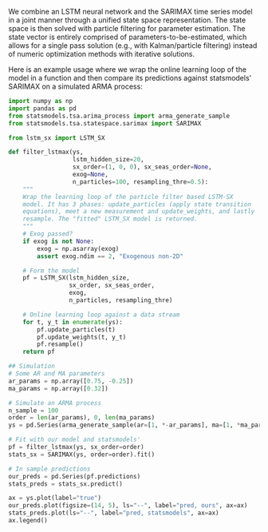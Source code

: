 We combine an LSTM neural network and the SARIMAX time series model in a joint manner through a unified state space representation. The state space is then solved with particle filtering for parameter estimation. The state vector is entirely comprised of parameters-to-be-estimated, which allows for a single pass solution (e.g., with Kalman/particle filtering) instead of numeric optimization methods with iterative solutions.

Here is an example usage where we wrap the online learning loop of the model in a function
and then compare its predictions against statsmodels' SARIMAX on a simulated ARMA process:

```py
import numpy as np
import pandas as pd
from statsmodels.tsa.arima_process import arma_generate_sample
from statsmodels.tsa.statespace.sarimax import SARIMAX

from lstm_sx import LSTM_SX

def filter_lstmax(ys,
                  lstm_hidden_size=20,
                  sx_order=(1, 0, 0), sx_seas_order=None,
                  exog=None,
                  n_particles=100, resampling_thre=0.5):
    """
    Wrap the learning loop of the particle filter based LSTM-SX
    model. It has 3 phases: update_particles (apply state transition
    equations), meet a new measurement and update_weights, and lastly
    resample. The "fitted" LSTM_SX model is returned.
    """
    # Exog passed?
    if exog is not None:
        exog = np.asarray(exog)
        assert exog.ndim == 2, "Exogenous non-2D"

    # Form the model
    pf = LSTM_SX(lstm_hidden_size,
                 sx_order, sx_seas_order,
                 exog,
                 n_particles, resampling_thre)

    # Online learning loop against a data stream
    for t, y_t in enumerate(ys):
        pf.update_particles(t)
        pf.update_weights(t, y_t)
        pf.resample()
    return pf

## Simulation
# Some AR and MA parameters
ar_params = np.array([0.75, -0.25])
ma_params = np.array([0.32])

# Simulate an ARMA process
n_sample = 100
order = len(ar_params), 0, len(ma_params)
ys = pd.Series(arma_generate_sample(ar=[1, *-ar_params], ma=[1, *ma_params], nsample=n_sample))

# Fit with our model and statsmodels'
pf = filter_lstmax(ys, sx_order=order)
stats_sx = SARIMAX(ys, order=order).fit()

# In sample predictions
our_preds = pd.Series(pf.predictions)
stats_preds = stats_sx.predict()

ax = ys.plot(label="true")
our_preds.plot(figsize=(14, 5), ls="--", label="pred, ours", ax=ax)
stats_preds.plot(ls="--", label="pred, statsmodels", ax=ax)
ax.legend()
```
